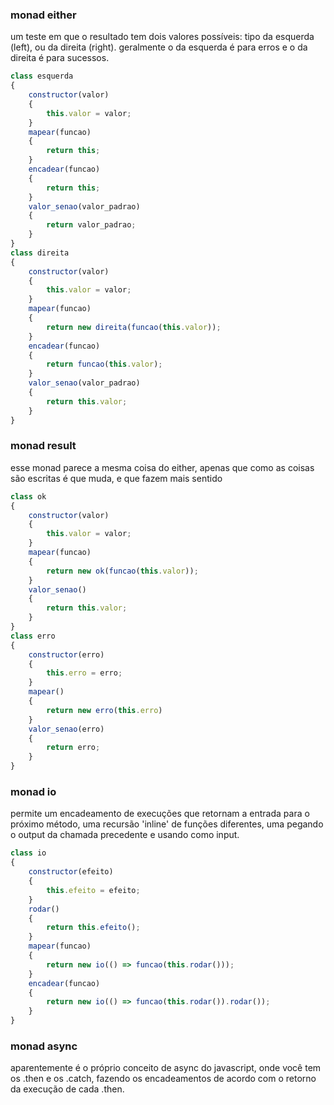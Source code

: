 ### monad either

um teste em que o resultado tem dois valores possíveis: tipo da esquerda (left), ou da direita (right). geralmente o da esquerda é para erros e o da direita é para sucessos.

```javascript
class esquerda
{
    constructor(valor)
    {
        this.valor = valor;
    }
    mapear(funcao)
    {
        return this;
    }
    encadear(funcao)
    {
        return this;
    }
    valor_senao(valor_padrao)
    {
        return valor_padrao;
    }
}
class direita
{
    constructor(valor)
    {
        this.valor = valor;
    }
    mapear(funcao)
    {
        return new direita(funcao(this.valor));
    }
    encadear(funcao)
    {
        return funcao(this.valor);
    }
    valor_senao(valor_padrao)
    {
        return this.valor;
    }
}
```

### monad result

esse monad parece a mesma coisa do either, apenas que como as coisas são escritas é que muda, e que fazem mais sentido

```javascript
class ok
{
    constructor(valor)
    {
        this.valor = valor;
    }
    mapear(funcao)
    {
        return new ok(funcao(this.valor));
    }
    valor_senao()
    {
        return this.valor;
    }
}
class erro
{
    constructor(erro)
    {
        this.erro = erro;
    }
    mapear()
    {
        return new erro(this.erro)
    }
    valor_senao(erro)
    {
        return erro;
    }
}
```

### monad io

permite um encadeamento de execuções que retornam a entrada para o próximo método, uma recursão 'inline' de funções diferentes, uma pegando o output da chamada precedente e usando como input.

```javascript
class io
{
    constructor(efeito)
    {
        this.efeito = efeito;
    }
    rodar()
    {
        return this.efeito();
    }
    mapear(funcao)
    {
        return new io(() => funcao(this.rodar()));
    }
    encadear(funcao)
    {
        return new io(() => funcao(this.rodar()).rodar());
    }
}
```

### monad async

aparentemente é o próprio conceito de async do javascript, onde você tem os .then e os .catch, fazendo os encadeamentos de acordo com o retorno da execução de cada .then.

